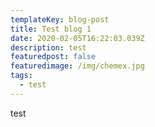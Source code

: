 ```yaml
---
templateKey: blog-post
title: Test blog 1
date: 2020-02-05T16:22:03.039Z
description: test
featuredpost: false
featuredimage: /img/chemex.jpg
tags:
  - test
---
```

test
